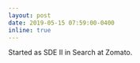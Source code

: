 ```yaml
---
layout: post
date: 2019-05-15 07:59:00-0400
inline: true
---
```


Started as SDE II in Search at Zomato.